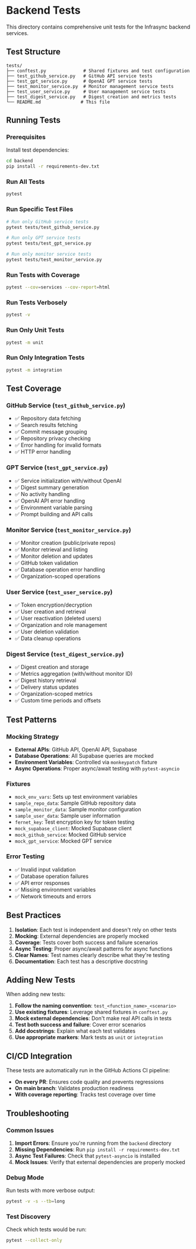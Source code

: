 # Backend Tests

This directory contains comprehensive unit tests for the Infrasync backend services.

## Test Structure

```
tests/
├── conftest.py              # Shared fixtures and test configuration
├── test_github_service.py   # GitHub API service tests
├── test_gpt_service.py      # OpenAI GPT service tests
├── test_monitor_service.py  # Monitor management service tests
├── test_user_service.py     # User management service tests
├── test_digest_service.py   # Digest creation and metrics tests
└── README.md               # This file
```

## Running Tests

### Prerequisites

Install test dependencies:

```bash
cd backend
pip install -r requirements-dev.txt
```

### Run All Tests

```bash
pytest
```

### Run Specific Test Files

```bash
# Run only GitHub service tests
pytest tests/test_github_service.py

# Run only GPT service tests
pytest tests/test_gpt_service.py

# Run only monitor service tests
pytest tests/test_monitor_service.py
```

### Run Tests with Coverage

```bash
pytest --cov=services --cov-report=html
```

### Run Tests Verbosely

```bash
pytest -v
```

### Run Only Unit Tests

```bash
pytest -m unit
```

### Run Only Integration Tests

```bash
pytest -m integration
```

## Test Coverage

### GitHub Service (`test_github_service.py`)

- ✅ Repository data fetching
- ✅ Search results fetching
- ✅ Commit message grouping
- ✅ Repository privacy checking
- ✅ Error handling for invalid formats
- ✅ HTTP error handling

### GPT Service (`test_gpt_service.py`)

- ✅ Service initialization with/without OpenAI
- ✅ Digest summary generation
- ✅ No activity handling
- ✅ OpenAI API error handling
- ✅ Environment variable parsing
- ✅ Prompt building and API calls

### Monitor Service (`test_monitor_service.py`)

- ✅ Monitor creation (public/private repos)
- ✅ Monitor retrieval and listing
- ✅ Monitor deletion and updates
- ✅ GitHub token validation
- ✅ Database operation error handling
- ✅ Organization-scoped operations

### User Service (`test_user_service.py`)

- ✅ Token encryption/decryption
- ✅ User creation and retrieval
- ✅ User reactivation (deleted users)
- ✅ Organization and role management
- ✅ User deletion validation
- ✅ Data cleanup operations

### Digest Service (`test_digest_service.py`)

- ✅ Digest creation and storage
- ✅ Metrics aggregation (with/without monitor ID)
- ✅ Digest history retrieval
- ✅ Delivery status updates
- ✅ Organization-scoped metrics
- ✅ Custom time periods and offsets

## Test Patterns

### Mocking Strategy

- **External APIs**: GitHub API, OpenAI API, Supabase
- **Database Operations**: All Supabase queries are mocked
- **Environment Variables**: Controlled via `monkeypatch` fixture
- **Async Operations**: Proper async/await testing with `pytest-asyncio`

### Fixtures

- `mock_env_vars`: Sets up test environment variables
- `sample_repo_data`: Sample GitHub repository data
- `sample_monitor_data`: Sample monitor configuration
- `sample_user_data`: Sample user information
- `fernet_key`: Test encryption key for token testing
- `mock_supabase_client`: Mocked Supabase client
- `mock_github_service`: Mocked GitHub service
- `mock_gpt_service`: Mocked GPT service

### Error Testing

- ✅ Invalid input validation
- ✅ Database operation failures
- ✅ API error responses
- ✅ Missing environment variables
- ✅ Network timeouts and errors

## Best Practices

1. **Isolation**: Each test is independent and doesn't rely on other tests
2. **Mocking**: External dependencies are properly mocked
3. **Coverage**: Tests cover both success and failure scenarios
4. **Async Testing**: Proper async/await patterns for async functions
5. **Clear Names**: Test names clearly describe what they're testing
6. **Documentation**: Each test has a descriptive docstring

## Adding New Tests

When adding new tests:

1. **Follow the naming convention**: `test_<function_name>_<scenario>`
2. **Use existing fixtures**: Leverage shared fixtures in `conftest.py`
3. **Mock external dependencies**: Don't make real API calls in tests
4. **Test both success and failure**: Cover error scenarios
5. **Add docstrings**: Explain what each test validates
6. **Use appropriate markers**: Mark tests as `unit` or `integration`

## CI/CD Integration

These tests are automatically run in the GitHub Actions CI pipeline:

- **On every PR**: Ensures code quality and prevents regressions
- **On main branch**: Validates production readiness
- **With coverage reporting**: Tracks test coverage over time

## Troubleshooting

### Common Issues

1. **Import Errors**: Ensure you're running from the `backend` directory
2. **Missing Dependencies**: Run `pip install -r requirements-dev.txt`
3. **Async Test Failures**: Check that `pytest-asyncio` is installed
4. **Mock Issues**: Verify that external dependencies are properly mocked

### Debug Mode

Run tests with more verbose output:

```bash
pytest -v -s --tb=long
```

### Test Discovery

Check which tests would be run:

```bash
pytest --collect-only
```
